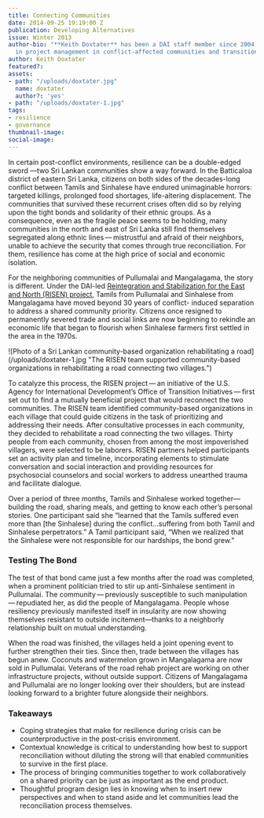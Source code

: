 ```yaml
---
title: Connecting Communities
date: 2014-09-25 19:19:00 Z
publication: Developing Alternatives
issue: Winter 2013
author-bio: "**Keith Doxtater** has been a DAI staff member since 2004, he specializes
  in project management in conflict-affected communities and transitional environments."
author: Keith Doxtater
featured?: 
assets:
- path: "/uploads/doxtater.jpg"
  name: doxtater
  author?: 'yes'
- path: "/uploads/doxtater-1.jpg"
tags:
- resilience
- governance
thumbnail-image:
social-image:
---
```


<p>In certain post-conflict environments, resilience can be a double-edged sword &#8212;two Sri Lankan communities show a way forward. In the Batticaloa district of eastern Sri Lanka, citizens on both sides of the decades-long conflict between Tamils and Sinhalese have endured unimaginable horrors: targeted killings, prolonged food shortages, life-altering displacement. The communities that survived these recurrent crises often did so by relying upon the tight bonds and solidarity of their ethnic groups. As a consequence, even as the fragile peace seems to be holding, many communities in the north and east of Sri Lanka still find themselves segregated along ethnic lines — mistrustful and afraid of their neighbors, unable to achieve the security that comes through true reconciliation. For them, resilience has come at the high price of social and economic isolation.</p>



<p>For the neighboring communities of Pullumalai and Mangalagama, the story is different. Under the DAI-led <a href="http://dai.com/our-work/projects/sri-lanka—reintegration-and-stabilization-east-and-north-risen">Reintegration and Stabilization for the East and North (RISEN) project</a>, Tamils from Pullumalai and Sinhalese from Mangalagama have moved beyond 30 years of conflict- induced separation to address a shared community priority. Citizens once resigned to permanently severed trade and social links are now beginning to rekindle an economic life that began to flourish when Sinhalese farmers first settled in the area in the 1970s.</p>
![Photo of a Sri Lankan community-based organization rehabilitating a road](/uploads/doxtater-1.jpg "The RISEN team supported community-based organizations in rehabilitating a road connecting two villages.") 
  <p>To catalyze this process, the RISEN project — an initiative of the U.S. Agency for International Development’s Office of Transition Initiatives — first set out to find a mutually beneficial project that would reconnect the two communities. The RISEN team identified community-based organizations in each village that could guide citizens in the task of prioritizing and addressing their needs. After consultative processes in each community, they decided to rehabilitate a road connecting the two villages. Thirty people from each community, chosen from among the most impoverished villagers, were selected to be laborers. RISEN partners helped participants set an activity plan and timeline, incorporating elements to stimulate conversation and social interaction and providing resources for psychosocial counselors and social workers to address unearthed trauma and facilitate dialogue.</p>
  <p>Over a period of three months, Tamils and Sinhalese worked together—building the road, sharing meals, and getting to know each other’s personal stories. One participant said she “learned that the Tamils suffered even more than [the Sinhalese] during the conflict…suffering from both Tamil and Sinhalese perpetrators.” A Tamil participant said, “When we realized that the Sinhalese were not responsible for our hardships, the bond grew.”</p>
  <h3>Testing The Bond</h3>
  <p>The test of that bond came just a few months after the road was completed, when a prominent politician tried to stir up anti-Sinhalese sentiment in Pullumalai. The community — previously susceptible to such manipulation — repudiated her, as did the people of Mangalagama. People whose resiliency previously manifested itself in insularity are now showing themselves resistant to outside incitement—thanks to a neighborly relationship built on mutual understanding.</p>
  <p>When the road was finished, the villages held a joint opening event to further strengthen their ties. Since then, trade between the villages has begun anew. Coconuts and watermelon grown in Mangalagama are now sold in Pullumalai. Veterans of the road rehab project are working on other infrastructure projects, without outside support. Citizens of Mangalagama and Pullumalai are no longer looking over their shoulders, but are instead looking forward to a brighter future alongside their neighbors.</p>
<h3>Takeaways</h3>
  <ul>
    <li>Coping strategies that make for resilience during crisis can be counterproductive in the post-crisis environment.</li>
    <li>Contextual knowledge is critical to understanding how best to support reconciliation without diluting the strong will that enabled communities to survive in the first place.</li>
    <li>The process of bringing communities together to work collaboratively on a shared priority can be just as important as the end product.</li>
    <li>Thoughtful program design lies in knowing when to insert new perspectives and when to stand aside and let communities lead the reconciliation process themselves.</li>
  </ul>
